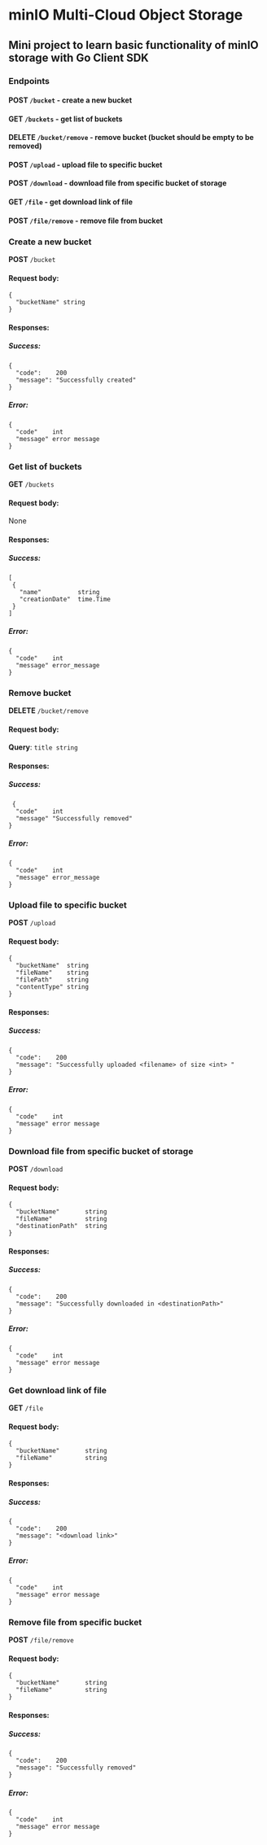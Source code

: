 # **minIO Multi-Cloud Object Storage**
## Mini project to learn basic functionality of minIO storage with Go Client SDK

### Endpoints
 #### POST ```/bucket``` - create a new bucket
 #### GET ```/buckets``` - get list of buckets
 #### DELETE ```/bucket/remove``` - remove bucket (bucket should be empty to be removed)
 #### POST ```/upload``` - upload file to specific bucket
 #### POST ```/download``` - download file from specific bucket of storage
 #### GET ```/file``` - get download link of file  
 #### POST ```/file/remove``` - remove file from bucket  


### Create a new bucket
**POST** `/bucket`
#### Request body:
    {
      "bucketName" string 
    }
#### Responses:
##### Success:
    {
      "code":    200
      "message": "Successfully created"
    }
##### Error:
    {
      "code"    int
      "message" error message
    }

### Get list of buckets
**GET** `/buckets`
#### Request body:
None
#### Responses:
##### Success:
    [
     {
       "name"          string  
       "creationDate"  time.Time 
     }
    ]   
##### Error:
    {
      "code"    int
      "message" error_message
    }

### Remove bucket
**DELETE** `/bucket/remove`
#### Request body:
**Query**: `title string`
#### Responses:
##### Success:
     {
      "code"    int
      "message" "Successfully removed"
    }
##### Error:
    {
      "code"    int
      "message" error_message
    }

### Upload file to specific bucket
**POST** `/upload`
#### Request body:
    {
      "bucketName"  string 
	  "fileName"    string 
	  "filePath"    string
	  "contentType" string 
    }
#### Responses:
##### Success:
    {
      "code":    200
      "message": "Successfully uploaded <filename> of size <int> "
    }
##### Error:
    {
      "code"    int
      "message" error message
    }

### Download file from specific bucket of storage
**POST** `/download`
#### Request body:
    {
      "bucketName"       string 
	  "fileName"         string
	  "destinationPath"  string 
    }
#### Responses:
##### Success:
    {
      "code":    200
      "message": "Successfully downloaded in <destinationPath>"
    }
##### Error:
    {
      "code"    int
      "message" error message
    }

### Get download link of file
**GET** `/file`
#### Request body:
    {
      "bucketName"       string 
	  "fileName"         string
    }
#### Responses:
##### Success:
    {
      "code":    200
      "message": "<download link>"
    }
##### Error:
    {
      "code"    int
      "message" error message
    }

### Remove file from specific bucket
**POST** `/file/remove`
#### Request body:
    {
      "bucketName"       string 
	  "fileName"         string
    }
#### Responses:
##### Success:
    {
      "code":    200
      "message": "Successfully removed"
    }
##### Error:
    {
      "code"    int
      "message" error message
    }
